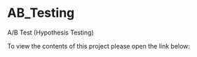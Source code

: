 # AB_Testing

A/B Test (Hypothesis Testing)

To view the contents of this project please open the link below: 
